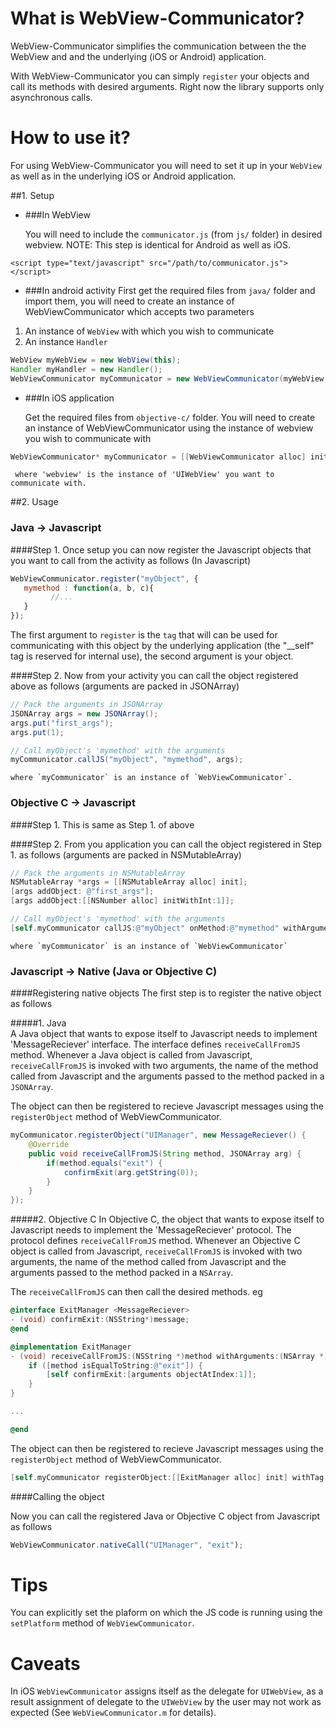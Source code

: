 # What is WebView-Communicator?

WebView-Communicator simplifies the communication between the the WebView and and the underlying (iOS or Android) 
application.

With WebView-Communicator you can simply `register` your objects and call its methods with desired arguments. 
Right now the library supports only asynchronous calls.

# How to use it?

For using WebView-Communicator you will need to set it up in your `WebView` as well as in the underlying 
iOS or Android application.

##1. Setup

+ ###In WebView

    You will need to include the `communicator.js` (from `js/` folder) in desired webview.
    NOTE: This step is identical for Android as well as iOS.

```
<script type="text/javascript" src="/path/to/communicator.js"></script>
```    

+ ###In android activity
    First get the required files from `java/` folder and import them, you will need to create an instance of 
    WebViewCommunicator which accepts two parameters

1. An instance of `WebView` with which you wish to communicate
2. An instance `Handler`

```java
WebView myWebView = new WebView(this);
Handler myHandler = new Handler();
WebViewCommunicator myCommunicator = new WebViewCommunicator(myWebView, myHandler);
```

+ ###In iOS application
    
    Get the required files from `objective-c/` folder. You will need to create an instance of WebViewCommunicator
    using the instance of webview you wish to communicate with
    
```objective-c
WebViewCommunicator* myCommunicator = [[WebViewCommunicator alloc] initWithWebView:webview];
```
     where 'webview' is the instance of 'UIWebView' you want to communicate with.


##2. Usage

### Java -> Javascript

####Step 1.
Once setup you can now register the Javascript objects that you want to call from the activity as follows (In Javascript)

```javascript
WebViewCommunicator.register("myObject", {
   mymethod : function(a, b, c){
         //...
   }
});
```

The first argument to `register` is the `tag` that will can be used for communicating with this object by the underlying 
application (the "__self" tag is reserved for internal use), the second argument is your object.

####Step 2.
Now from your activity you can call the object registered above as follows (arguments are packed in JSONArray)

```java
// Pack the arguments in JSONArray
JSONArray args = new JSONArray();
args.put("first_args");
args.put(1);

// Call myObject's 'mymethod' with the arguments
myCommunicator.callJS("myObject", "mymethod", args);
```

    where `myCommunicator` is an instance of `WebViewCommunicator`. 

### Objective C -> Javascript
####Step 1.
This is same as Step 1. of above
    
####Step 2.
From you application you can call the object registered in Step 1. as follows (arguments are packed in NSMutableArray)

```objective-c
// Pack the arguments in NSMutableArray
NSMutableArray *args = [[NSMutableArray alloc] init];
[args addObject: @"first_args"];
[args addObject:[[NSNumber alloc] initWithInt:1]];

// Call myObject's 'mymethod' with the arguments
[self.myCommunicator callJS:@"myObject" onMethod:@"mymethod" withArguments:args];
```
    where `myCommunicator` is an instance of `WebViewCommunicator`

### Javascript -> Native (Java or Objective C)

####Registering native objects
The first step is to register the native object as follows

#####1. Java        
A Java object that wants to expose itself to Javascript needs to implement 'MessageReciever'
interface. The interface defines `receiveCallFromJS` method. Whenever a Java object is called from
Javascript, `receiveCallFromJS` is invoked with two arguments, the name of the method called from 
Javascript and the arguments passed to the method packed in a `JSONArray`.

The object can then be registered to recieve Javascript messages using the `registerObject` method of
WebViewCommunicator.

```java
myCommunicator.registerObject("UIManager", new MessageReciever() {
    @Override
    public void receiveCallFromJS(String method, JSONArray arg) {
        if(method.equals("exit") {
            confirmExit(arg.getString(0));
        }
    }
});
```

#####2. Objective C
In Objective C, the object that wants to expose itself to Javascript needs to implement the 'MessageReciever' 
protocol. The protocol defines `receiveCallFromJS` method. Whenever an Objective C object is called from Javascript,
`receiveCallFromJS` is invoked with two arguments, the name of the method called from Javascript and the arguments 
passed to the method packed in a `NSArray`.

The `receiveCallFromJS` can then call the desired methods. eg

```objective-c
@interface ExitManager <MessageReciever>
- (void) confirmExit:(NSString*)message;
@end

@implementation ExitManager
- (void) receiveCallFromJS:(NSString *)method withArguments:(NSArray *)arguments {
    if ([method isEqualToString:@"exit"]) {
        [self confirmExit:[arguments objectAtIndex:1]];
    }
}

...

@end
```

The object can then be registered to recieve Javascript messages using the `registerObject` method of
WebViewCommunicator.

```objective-c
[self.myCommunicator registerObject:[[ExitManager alloc] init] withTag:@"UIManager"];
```

####Calling the object

Now you can call the registered Java or Objective C object from Javascript as follows

```javascript
WebViewCommunicator.nativeCall("UIManager", "exit");
```

# Tips

You can explicitly set the plaform on which the JS code is running using the `setPlatform` method of 
`WebViewCommunicator`.

# Caveats

In iOS `WebViewCommunicator` assigns itself as the delegate for `UIWebView`, as a result assignment of delegate
to the `UIWebView` by the user may not work as expected (See `WebViewCommunicator.m` for details).
